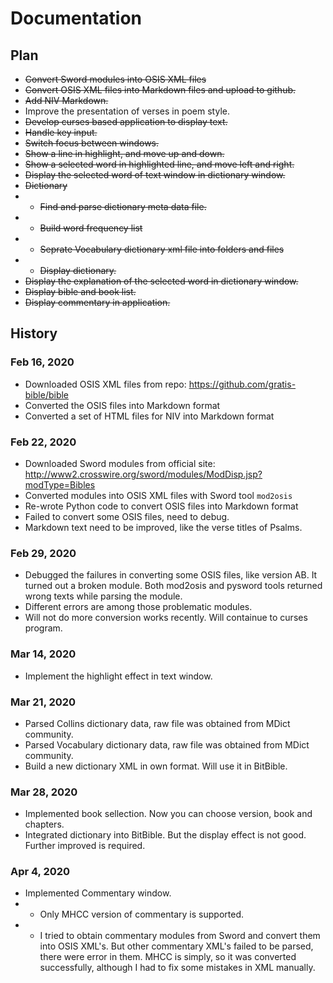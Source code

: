 # Documentation

## Plan
- ~~Convert Sword modules into OSIS XML files~~
- ~~Convert OSIS XML files into Markdown files and upload to github.~~
- ~~Add NIV Markdown.~~
- Improve the presentation of verses in poem style.
- ~~Develop curses based application to display text.~~
- ~~Handle key input.~~
- ~~Switch focus between windows.~~
- ~~Show a line in highlight, and move up and down.~~
- ~~Show a selected word in highlighted line, and move left and right.~~
- ~~Display the selected word of text window in dictionary window.~~
- ~~Dictionary~~
- - ~~Find and parse dictionary meta data file.~~
- - ~~Build word frequency list~~
- - ~~Seprate Vocabulary dictionary xml file into folders and files~~
- - ~~Display dictionary.~~
- ~~Display the explanation of the selected word in dictionary window.~~
- ~~Display bible and book list.~~
- ~~Display commentary in application.~~



## History

### Feb 16, 2020
- Downloaded OSIS XML files from repo: https://github.com/gratis-bible/bible
- Converted the OSIS files into Markdown format
- Converted a set of HTML files for NIV into Markdown format

### Feb 22, 2020
- Downloaded Sword modules from official site: http://www2.crosswire.org/sword/modules/ModDisp.jsp?modType=Bibles
- Converted modules into OSIS XML files with Sword tool `mod2osis`
- Re-wrote Python code to convert OSIS files into Markdown format
- Failed to convert some OSIS files, need to debug.
- Markdown text need to be improved, like the verse titles of Psalms.

### Feb 29, 2020
- Debugged the failures in converting some OSIS files, like version AB. It turned out a broken module. Both mod2osis and pysword tools returned wrong texts while parsing the module.
- Different errors are among those problematic modules.
- Will not do more conversion works recently. Will containue to curses program.

### Mar 14, 2020
- Implement the highlight effect in text window.

### Mar 21, 2020
- Parsed Collins dictionary data, raw file was obtained from MDict community.
- Parsed Vocabulary dictionary data, raw file was obtained from MDict community.
- Build a new dictionary XML in own format. Will use it in BitBible.

### Mar 28, 2020
- Implemented book sellection. Now you can choose version, book and chapters.
- Integrated dictionary into BitBible. But the display effect is not good. Further improved is required.

### Apr 4, 2020
- Implemented Commentary window. 
- - Only MHCC version of commentary is supported.
- - I tried to obtain commentary modules from Sword and convert them into OSIS XML's. But other commentary XML's failed to be parsed, there were error in them. MHCC is simply, so it was converted successfully, although I had to fix some mistakes in XML manually.

